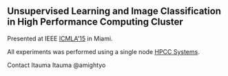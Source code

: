## Unsupervised Learning and Image Classification in High Performance Computing Cluster

Presented at IEEE [ICMLA'15](http://www.icmla-conference.org/icmla15/#) in Miami.

All experiments was performed using a single node [HPCC Systems].


Contact Itauma Itauma @amightyo

[HPCC Systems]: https://hpccsystems.com/

